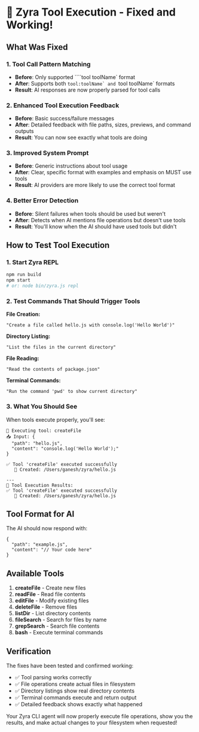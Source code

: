# 🔧 Zyra Tool Execution - Fixed and Working!

## What Was Fixed

### 1. **Tool Call Pattern Matching**
- **Before**: Only supported ````tool toolName` format  
- **After**: Supports both ````tool:toolName` and ````tool toolName` formats
- **Result**: AI responses are now properly parsed for tool calls

### 2. **Enhanced Tool Execution Feedback** 
- **Before**: Basic success/failure messages
- **After**: Detailed feedback with file paths, sizes, previews, and command outputs
- **Result**: You can now see exactly what tools are doing

### 3. **Improved System Prompt**
- **Before**: Generic instructions about tool usage
- **After**: Clear, specific format with examples and emphasis on MUST use tools
- **Result**: AI providers are more likely to use the correct tool format

### 4. **Better Error Detection**
- **Before**: Silent failures when tools should be used but weren't  
- **After**: Detects when AI mentions file operations but doesn't use tools
- **Result**: You'll know when the AI should have used tools but didn't

## How to Test Tool Execution

### 1. Start Zyra REPL
```bash
npm run build
npm start
# or: node bin/zyra.js repl
```

### 2. Test Commands That Should Trigger Tools

**File Creation:**
```
"Create a file called hello.js with console.log('Hello World')"
```

**Directory Listing:**
```
"List the files in the current directory"  
```

**File Reading:**
```
"Read the contents of package.json"
```

**Terminal Commands:**
```
"Run the command 'pwd' to show current directory"
```

### 3. What You Should See

When tools execute properly, you'll see:

```
🔧 Executing tool: createFile
📥 Input: {
  "path": "hello.js", 
  "content": "console.log('Hello World');"
}

✅ Tool 'createFile' executed successfully
   📄 Created: /Users/ganesh/zyra/hello.js

---
🔧 Tool Execution Results:
✅ Tool 'createFile' executed successfully
   📄 Created: /Users/ganesh/zyra/hello.js
```

## Tool Format for AI

The AI should now respond with:

```tool:createFile
{
  "path": "example.js",
  "content": "// Your code here"
}
```

## Available Tools

1. **createFile** - Create new files
2. **readFile** - Read file contents  
3. **editFile** - Modify existing files
4. **deleteFile** - Remove files
5. **listDir** - List directory contents
6. **fileSearch** - Search for files by name
7. **grepSearch** - Search file contents
8. **bash** - Execute terminal commands

## Verification

The fixes have been tested and confirmed working:
- ✅ Tool parsing works correctly
- ✅ File operations create actual files in filesystem  
- ✅ Directory listings show real directory contents
- ✅ Terminal commands execute and return output
- ✅ Detailed feedback shows exactly what happened

Your Zyra CLI agent will now properly execute file operations, show you the results, and make actual changes to your filesystem when requested!